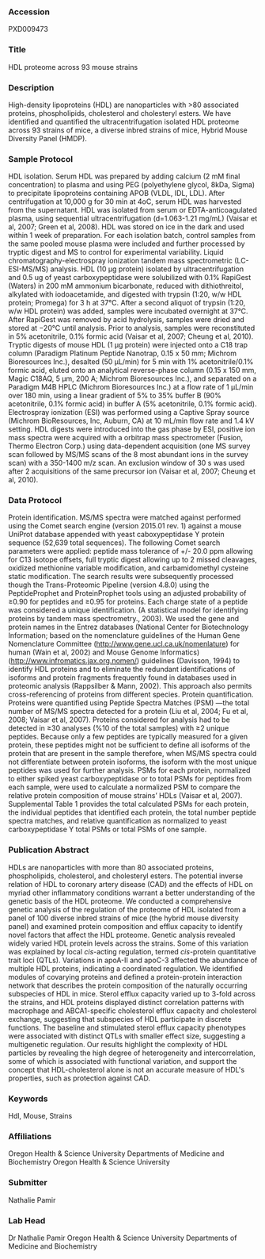 ### Accession
PXD009473

### Title
HDL proteome across 93 mouse strains

### Description
High-density lipoproteins (HDL) are nanoparticles with >80 associated proteins, phospholipids, cholesterol and cholesteryl esters. We have identified and quantified the ultracentrifugation isolated HDL proteome across 93 strains of mice, a diverse inbred strains of mice, Hybrid Mouse Diversity Panel (HMDP).

### Sample Protocol
HDL isolation. Serum HDL was prepared by adding calcium (2 mM final concentration) to plasma and using PEG (polyethylene glycol, 8kDa, Sigma) to precipitate lipoproteins containing APOB (VLDL, IDL, LDL). After centrifugation at 10,000 g for 30 min at 4oC, serum HDL was harvested from the supernatant. HDL was isolated from serum or EDTA-anticoagulated plasma, using sequential ultracentrifugation (d=1.063-1.21 mg/mL) (Vaisar et al, 2007; Green et al, 2008). HDL was stored on ice in the dark and used within 1 week of preparation. For each isolation batch, control samples from the same pooled mouse plasma were included and further processed by  tryptic digest and MS to control for experimental variability.  Liquid chromatography-electrospray ionization tandem mass spectrometric (LC-ESI-MS/MS) analysis. HDL (10 μg protein) isolated by ultracentrifugation and 0.5 ug of yeast carboxypeptidase were solubilized with 0.1% RapiGest (Waters) in 200 mM ammonium bicarbonate, reduced with dithiothreitol, alkylated with iodoacetamide, and digested with trypsin (1:20, w/w HDL protein; Promega) for 3 h at 37°C. After a second aliquot of trypsin (1:20, w/w HDL protein) was added, samples were incubated overnight at 37°C. After RapiGest was removed by acid hydrolysis, samples were dried and stored at −20°C until analysis. Prior to analysis, samples were reconstituted in 5% acetonitrile, 0.1% formic acid (Vaisar et al, 2007; Cheung et al, 2010). Tryptic digests of mouse HDL (1 μg protein) were injected onto a C18 trap column (Paradigm Platinum Peptide Nanotrap, 0.15 x 50 mm; Michrom Bioresources Inc.), desalted (50 μL/min) for 5 min with 1% acetonitrile/0.1% formic acid, eluted onto an analytical reverse-phase column (0.15 x 150 mm, Magic C18AQ, 5 μm, 200 A; Michrom Bioresources Inc.), and separated on a Paradigm M4B HPLC (Michrom Bioresources Inc.) at a flow rate of 1 μL/min over 180 min, using a linear gradient of 5% to 35% buffer B (90% acetonitrile, 0.1% formic acid) in buffer A (5% acetonitrile, 0.1% formic acid). Electrospray ionization (ESI) was performed using a Captive Spray source (Michrom BioResources, Inc, Auburn, CA) at 10 mL/min flow rate and 1.4 kV setting. HDL digests were introduced into the gas phase by ESI, positive ion mass spectra were acquired with a orbitrap mass spectrometer (Fusion, Thermo Electron Corp.) using data-dependent acquisition (one MS survey scan followed by MS/MS scans of the 8 most abundant ions in the survey scan) with a 350-1400 m/z scan. An exclusion window of 30 s was used after 2 acquisitions of the same precursor ion (Vaisar et al, 2007; Cheung et al, 2010).

### Data Protocol
Protein identification. MS/MS spectra were matched against performed using the Comet search engine (version 2015.01 rev. 1) against a mouse UniProt database appended with yeast caboxypeptidase Y protein sequence (52,639 total sequences). The following Comet search parameters were applied:  peptide mass tolerance of +/- 20.0 ppm allowing for C13 isotope offsets, full tryptic digest allowing up to 2 missed cleavages, oxidized methionine variable modification, and carbamidomethyl cysteine static modification.  The search results were subsequently processed though the Trans-Proteomic Pipeline (version 4.8.0) using the PeptideProphet and ProteinProphet tools using an adjusted probability of ≥0.90 for peptides and ≥0.95 for proteins. Each charge state of a peptide was considered a unique identification. (A statistical model for identifying proteins by tandem mass spectrometry., 2003). We used the gene and protein names in the Entrez databases (National Center for Biotechnology Information; based on the nomenclature guidelines of the Human Gene Nomenclature Committee (http://www.gene.ucl.ca.uk/nomenlature) for human (Wain et al, 2002) and Mouse Genome Informatics) (http://www.infromatics.jax.org.nomen/) guidelines (Davisson, 1994) to identify HDL proteins and to eliminate the redundant identifications of isoforms and protein fragments frequently found in databases used in proteomic analysis (Rappsilber & Mann, 2002). This approach also permits cross-referencing of proteins from different species.   Protein quantification. Proteins were quantified using Peptide Spectra Matches (PSM) —the total number of MS/MS spectra detected for a protein (Liu et al, 2004; Fu et al, 2008; Vaisar et al, 2007). Proteins considered for analysis had to be detected in ≥30 analyses (%10 of the total samples) with ≥2 unique peptides. Because only a few peptides are typically measured for a given protein, these peptides might not be sufficient to define all isoforms of the protein that are present in the sample therefore, when MS/MS spectra could not differentiate between protein isoforms, the isoform with the most unique peptides was used for further analysis.   PSMs for each protein, normalized to either spiked yeast carboxypeptidase or to total PSMs for peptides from each sample, were used to calculate a normalized PSM to compare the relative protein composition of mouse strains’ HDLs (Vaisar et al, 2007). Supplemental Table 1 provides the total calculated PSMs for each protein, the individual peptides that identified each protein, the total number peptide spectra matches, and relative quantification as normalized to yeast carboxypeptidase Y total PSMs or total PSMs of one sample.

### Publication Abstract
HDLs are nanoparticles with more than 80 associated proteins, phospholipids, cholesterol, and cholesteryl esters. The potential inverse relation of HDL to coronary artery disease (CAD) and the effects of HDL on myriad other inflammatory conditions warrant a better understanding of the genetic basis of the HDL proteome. We conducted a comprehensive genetic analysis of the regulation of the proteome of HDL isolated from a panel of 100 diverse inbred strains of mice (the hybrid mouse diversity panel) and examined protein composition and efflux capacity to identify novel factors that affect the HDL proteome. Genetic analysis revealed widely varied HDL protein levels across the strains. Some of this variation was explained by local <i>cis</i>-acting regulation, termed <i>cis</i>-protein quantitative trait loci (QTLs). Variations in apoA-II and apoC-3 affected the abundance of multiple HDL proteins, indicating a coordinated regulation. We identified modules of covarying proteins and defined a protein-protein interaction network that describes the protein composition of the naturally occurring subspecies of HDL in mice. Sterol efflux capacity varied up to 3-fold across the strains, and HDL proteins displayed distinct correlation patterns with macrophage and ABCA1-specific cholesterol efflux capacity and cholesterol exchange, suggesting that subspecies of HDL participate in discrete functions. The baseline and stimulated sterol efflux capacity phenotypes were associated with distinct QTLs with smaller effect size, suggesting a multigenetic regulation. Our results highlight the complexity of HDL particles by revealing the high degree of heterogeneity and intercorrelation, some of which is associated with functional variation, and support the concept that HDL-cholesterol alone is not an accurate measure of HDL's properties, such as protection against CAD.

### Keywords
Hdl, Mouse, Strains

### Affiliations
Oregon Health & Science University Departments of Medicine and Biochemistry
Oregon Health & Science University

### Submitter
Nathalie Pamir

### Lab Head
Dr Nathalie Pamir
Oregon Health & Science University Departments of Medicine and Biochemistry


